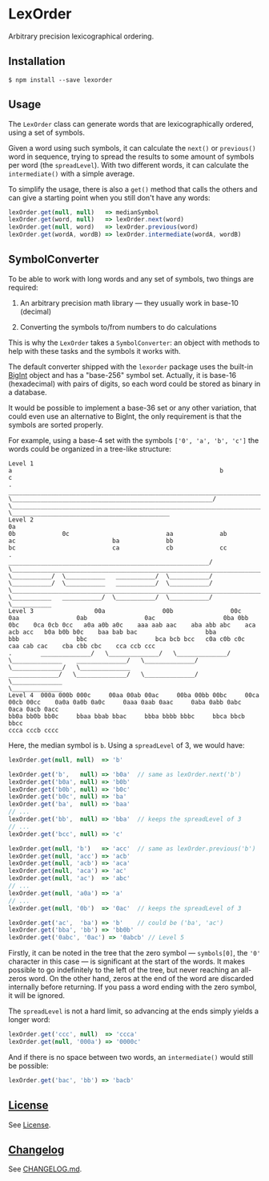 # LexOrder

Arbitrary precision lexicographical ordering.


## Installation


    $ npm install --save lexorder


## Usage

The `LexOrder` class can generate
words that are lexicographically ordered,
using a set of symbols.

Given a word using such symbols,
it can calculate the `next()` or `previous()`
word in sequence,
trying to spread the results
to some amount of symbols per word
(the `spreadLevel`).
With two different words,
it can calculate the `intermediate()`
with a simple average.

To simplify the usage,
there is also a `get()` method
that calls the others
and can give a starting point
when you still don't have any
words:

```js
lexOrder.get(null, null)   => medianSymbol
lexOrder.get(word, null)   => lexOrder.next(word)
lexOrder.get(null, word)   => lexOrder.previous(word)
lexOrder.get(wordA, wordB) => lexOrder.intermediate(wordA, wordB)
```


## SymbolConverter

To be able to work with
long words and any set of symbols,
two things are required:

1. An arbitrary precision math library
   &mdash; they usually work in base-10 (decimal)

2. Converting the symbols to/from numbers to do calculations

This is why the `LexOrder` takes a `SymbolConverter`:
an object with methods to help with these tasks
and the symbols it works with.

The default converter
shipped with the `lexorder` package
uses the built-in [BigInt] object
and has a "base-256" symbol set.
Actually, it is base-16 (hexadecimal)
with pairs of digits,
so each word could be stored as binary
in a database.

It would be possible to implement a base-36 set
or any other variation,
that could even use an alternative to BigInt,
the only requirement is that
the symbols are sorted properly.

For example,
using a base-4 set with the symbols `['0', 'a', 'b', 'c']`
the words could be organized in a tree-like structure:

    Level 1                                                                                                                                                                                   a                                                          b                                                                                                                      c
    .                                                                                ________________________________________________________________________________________________________/ \________________________________________________________/ \____________________________________________________________________________________________________________________/ \____________________________________________
    Level 2                                                                          0a                                                                         0b             0c                           aa             ab             ac                           ba             bb                                                                         bc                           ca             cb             cc
    .                       ________________________________________________________/  \_______________________________________________________________________/  \___________/  \___________   ___________/  \___________/  \___________/  \___________   ___________/  \___________/  \_______________________________________________________________________/  \___________   ___________/  \___________/  \___________/  \___________
    Level 3                 00a                00b                00c                                  0aa                0ab                0ac                   0ba 0bb 0bc    0ca 0cb 0cc   a0a a0b a0c    aaa aab aac    aba abb abc    aca acb acc   b0a b0b b0c    baa bab bac                   bba                bbb                bbc                   bca bcb bcc   c0a c0b c0c    caa cab cac    cba cbb cbc    cca ccb ccc
    .        ______________/   \______________/   \______________/   \______________    ______________/   \______________/   \______________/   \______________                                                                                                                          ______________/   \______________/   \______________/   \______________                                                                          \______________
    Level 4  000a 000b 000c     00aa 00ab 00ac     00ba 00bb 00bc     00ca 00cb 00cc    0a0a 0a0b 0a0c     0aaa 0aab 0aac     0aba 0abb 0abc     0aca 0acb 0acc                                                                                                                          bb0a bb0b bb0c     bbaa bbab bbac     bbba bbbb bbbc     bbca bbcb bbcc                                                                           ccca cccb cccc

Here, the median symbol is `b`.
Using a `spreadLevel` of 3,
we would have:

```js
lexOrder.get(null, null)  => 'b'

lexOrder.get('b',   null) => 'b0a'  // same as lexOrder.next('b')
lexOrder.get('b0a', null) => 'b0b'
lexOrder.get('b0b', null) => 'b0c'
lexOrder.get('b0c', null) => 'ba'
lexOrder.get('ba',  null) => 'baa'
// ...
lexOrder.get('bb',  null) => 'bba'  // keeps the spreadLevel of 3
// ...
lexOrder.get('bcc', null) => 'c'

lexOrder.get(null, 'b')   => 'acc'  // same as lexOrder.previous('b')
lexOrder.get(null, 'acc') => 'acb'
lexOrder.get(null, 'acb') => 'aca'
lexOrder.get(null, 'aca') => 'ac'
lexOrder.get(null, 'ac')  => 'abc'
// ...
lexOrder.get(null, 'a0a') => 'a'
// ...
lexOrder.get(null, '0b')  => '0ac'  // keeps the spreadLevel of 3

lexOrder.get('ac',  'ba') => 'b'    // could be ('ba', 'ac')
lexOrder.get('bba', 'bb') => 'bb0b'
lexOrder.get('0abc', '0ac') => '0abcb' // Level 5
```

Firstly,
it can be noted in the tree
that the zero symbol
&mdash; `symbols[0]`, the `'0'` character in this case &mdash;
is significant at the start of the words.
It makes possible to go indefinitely
to the left of the tree,
but never reaching an all-zeros word.
On the other hand,
zeros at the end of the word
are discarded internally before returning.
If you pass a word ending with the zero symbol,
it will be ignored.

The `spreadLevel` is not a hard limit,
so advancing at the ends
simply yields a longer word:

```js
lexOrder.get('ccc', null)  => 'ccca'
lexOrder.get(null, '000a') => '0000c'
```

And if there is no space between two words,
an `intermediate()` would still be possible:

```js
lexOrder.get('bac', 'bb') => 'bacb'
```


## [License]

See [License].


## [Changelog]

See [CHANGELOG.md][Changelog].


[changelog]: CHANGELOG.md
[license]: LICENSE

[bigint]: https://developer.mozilla.org/en-US/docs/Web/JavaScript/Reference/Global_Objects/BigInt
